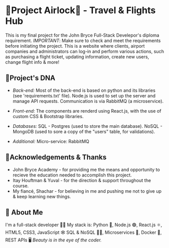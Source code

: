 
# 🛫Project Airlock🛬 - Travel & Flights Hub

This is my final project for the 
John Bryce Full-Stack Develepor's 
diploma requirement.
*IMPORTANT*:
Make sure to check and meet the 
requirements before initiating the project.
This is a website where clients, airport companies
and administrators can log-in and perform various actions, such as purchasing a flight ticket, 
updating information, create new users, change flight info & more!
## 🧬Project's DNA 

- _Back-end:_
    Most of the back-end is based on python
    and its libraries (see 'requirements.txt' file).
    Node.js is used to set up the server and manage API requests.
    Communication is via RabbitMQ (a microservice).

- _Front-end:_
    The components are renderd using React.js,
    with the use of custom CSS & Bootstrap libraries.

- _Databases:_
    SQL - Postgres (used to store the main database). 
    NoSQL - MongoDB (used to sore a copy of the "users" table, for validations).

- _Additional:_
    Micro-service: RabbitMQ



## 🙏Acknowledgements & Thanks

-   
    John Bryce Academy - for providing me the 
    means and opportunity to recieve the education 
    needed to accomplish this project.
-   
    Itay Houftman & Yuval - for the direction & support
    throughout the course.
-
    My fiancé, Shachar - for believing in me and
    pushing me not to give up & keep learning new things.
## 🚀 About Me
I'm a full-stack developer 🧑‍💻 
My stack is:
Python 🐍, Node.js 🟢, React.js ⚛, HTML5, CSS3, JavaScript 🕸
SQL & NoSQL 🐘🍃, Microservices 🐰, Docker 🐳, REST APIs 🖥
*Beauty is in the eye of the coder.*

